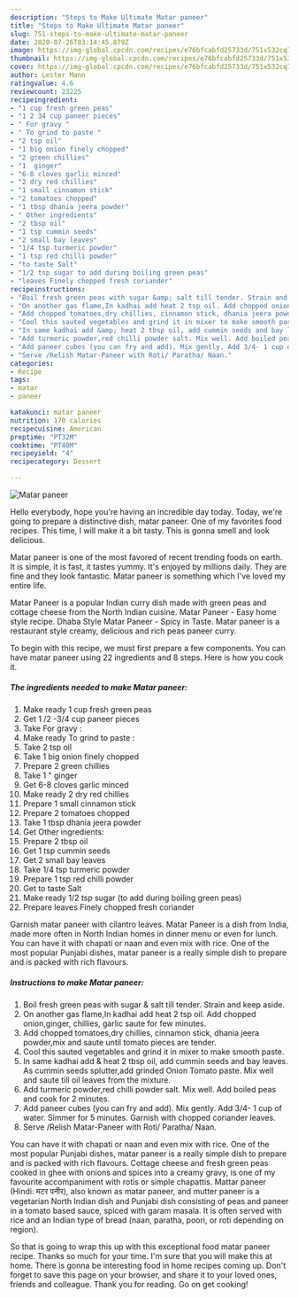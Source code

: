 ```yaml
---
description: "Steps to Make Ultimate Matar paneer"
title: "Steps to Make Ultimate Matar paneer"
slug: 751-steps-to-make-ultimate-matar-paneer
date: 2020-07-26T03:14:45.879Z
image: https://img-global.cpcdn.com/recipes/e76bfcabfd25733d/751x532cq70/matar-paneer-recipe-main-photo.jpg
thumbnail: https://img-global.cpcdn.com/recipes/e76bfcabfd25733d/751x532cq70/matar-paneer-recipe-main-photo.jpg
cover: https://img-global.cpcdn.com/recipes/e76bfcabfd25733d/751x532cq70/matar-paneer-recipe-main-photo.jpg
author: Lester Mann
ratingvalue: 4.6
reviewcount: 23225
recipeingredient:
- "1 cup fresh green peas"
- "1 2 34 cup paneer pieces"
- " For gravy "
- " To grind to paste "
- "2 tsp oil"
- "1 big onion finely chopped"
- "2 green chillies"
- "1  ginger"
- "6-8 cloves garlic minced"
- "2 dry red chillies"
- "1 small cinnamon stick"
- "2 tomatoes chopped"
- "1 tbsp dhania jeera powder"
- " Other ingredients"
- "2 tbsp oil"
- "1 tsp cummin seeds"
- "2 small bay leaves"
- "1/4 tsp turmeric powder"
- "1 tsp red chilli powder"
- "to taste Salt"
- "1/2 tsp sugar to add during boiling green peas"
- "leaves Finely chopped fresh coriander"
recipeinstructions:
- "Boil fresh green peas with sugar &amp; salt till tender. Strain and keep aside."
- "On another gas flame,In kadhai add heat 2 tsp oil. Add chopped onion,ginger, chillies, garlic saute for few minutes."
- "Add chopped tomatoes,dry chillies, cinnamon stick, dhania jeera powder,mix and saute until tomato pieces are tender."
- "Cool this sauted vegetables and grind it in mixer to make smooth paste."
- "In same kadhai add &amp; heat 2 tbsp oil, add cummin seeds and bay leaves. As cummin seeds splutter,add grinded Onion Tomato paste. Mix well and saute till oil leaves from the mixture."
- "Add turmeric powder,red chilli powder salt. Mix well. Add boiled peas and cook for 2 minutes."
- "Add paneer cubes (you can fry and add). Mix gently. Add 3/4- 1 cup of water. Simmer for 5 minutes. Garnish with chopped coriander leaves."
- "Serve /Relish Matar-Paneer with Roti/ Paratha/ Naan."
categories:
- Recipe
tags:
- matar
- paneer

katakunci: matar paneer 
nutrition: 170 calories
recipecuisine: American
preptime: "PT32M"
cooktime: "PT40M"
recipeyield: "4"
recipecategory: Dessert

---
```



![Matar paneer](https://img-global.cpcdn.com/recipes/e76bfcabfd25733d/751x532cq70/matar-paneer-recipe-main-photo.jpg)

Hello everybody, hope you're having an incredible day today. Today, we're going to prepare a distinctive dish, matar paneer. One of my favorites food recipes. This time, I will make it a bit tasty. This is gonna smell and look delicious.

Matar paneer is one of the most favored of recent trending foods on earth. It is simple, it is fast, it tastes yummy. It's enjoyed by millions daily. They are fine and they look fantastic. Matar paneer is something which I've loved my entire life.

Matar Paneer is a popular Indian curry dish made with green peas and cottage cheese from the North Indian cuisine. Matar Paneer - Easy home style recipe. Dhaba Style Matar Paneer - Spicy in Taste. Matar paneer is a restaurant style creamy, delicious and rich peas paneer curry.


To begin with this recipe, we must first prepare a few components. You can have matar paneer using 22 ingredients and 8 steps. Here is how you cook it.

<!--inarticleads1-->

##### The ingredients needed to make Matar paneer:

1. Make ready 1 cup fresh green peas
1. Get 1 /2 -3/4 cup paneer pieces
1. Take  For gravy :
1. Make ready  To grind to paste :
1. Take 2 tsp oil
1. Take 1 big onion finely chopped
1. Prepare 2 green chillies
1. Take 1 &#34; ginger
1. Get 6-8 cloves garlic minced
1. Make ready 2 dry red chillies
1. Prepare 1 small cinnamon stick
1. Prepare 2 tomatoes chopped
1. Take 1 tbsp dhania jeera powder
1. Get  Other ingredients:
1. Prepare 2 tbsp oil
1. Get 1 tsp cummin seeds
1. Get 2 small bay leaves
1. Take 1/4 tsp turmeric powder
1. Prepare 1 tsp red chilli powder
1. Get to taste Salt
1. Make ready 1/2 tsp sugar (to add during boiling green peas)
1. Prepare leaves Finely chopped fresh coriander


Garnish matar paneer with cilantro leaves. Matar Paneer is a dish from India, made more often in North Indian homes in dinner menu or even for lunch. You can have it with chapati or naan and even mix with rice. One of the most popular Punjabi dishes, matar paneer is a really simple dish to prepare and is packed with rich flavours. 

<!--inarticleads2-->

##### Instructions to make Matar paneer:

1. Boil fresh green peas with sugar &amp; salt till tender. Strain and keep aside.
1. On another gas flame,In kadhai add heat 2 tsp oil. Add chopped onion,ginger, chillies, garlic saute for few minutes.
1. Add chopped tomatoes,dry chillies, cinnamon stick, dhania jeera powder,mix and saute until tomato pieces are tender.
1. Cool this sauted vegetables and grind it in mixer to make smooth paste.
1. In same kadhai add &amp; heat 2 tbsp oil, add cummin seeds and bay leaves. As cummin seeds splutter,add grinded Onion Tomato paste. Mix well and saute till oil leaves from the mixture.
1. Add turmeric powder,red chilli powder salt. Mix well. Add boiled peas and cook for 2 minutes.
1. Add paneer cubes (you can fry and add). Mix gently. Add 3/4- 1 cup of water. Simmer for 5 minutes. Garnish with chopped coriander leaves.
1. Serve /Relish Matar-Paneer with Roti/ Paratha/ Naan.


You can have it with chapati or naan and even mix with rice. One of the most popular Punjabi dishes, matar paneer is a really simple dish to prepare and is packed with rich flavours. Cottage cheese and fresh green peas cooked in ghee with onions and spices into a creamy gravy, is one of my favourite accompaniment with rotis or simple chapattis. Mattar paneer (Hindi: मटर पनीर), also known as matar paneer, and mutter paneer is a vegetarian North Indian dish and Punjabi dish consisting of peas and paneer in a tomato based sauce, spiced with garam masala. It is often served with rice and an Indian type of bread (naan, paratha, poori, or roti depending on region). 

So that is going to wrap this up with this exceptional food matar paneer recipe. Thanks so much for your time. I'm sure that you will make this at home. There is gonna be interesting food in home recipes coming up. Don't forget to save this page on your browser, and share it to your loved ones, friends and colleague. Thank you for reading. Go on get cooking!
